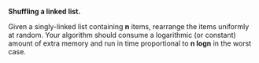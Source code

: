 **Shuffling a linked list.**
  
Given a singly-linked list containing **n** items, rearrange the items uniformly at random. Your algorithm should consume a logarithmic (or constant) amount of extra memory and run in time proportional to **n logn** in the worst case.
  